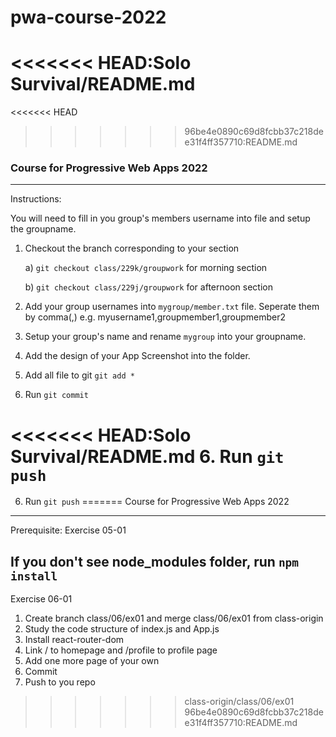 # pwa-course-2022
<<<<<<< HEAD:Solo Survival/README.md
=======
<<<<<<< HEAD

>>>>>>> 96be4e0890c69d8fcbb37c218dee31f4ff357710:README.md
### Course for Progressive Web Apps 2022

---------------------------
Instructions:

You will need to fill in you group's members username into file and setup the groupname.

1. Checkout the branch corresponding to your section

    a) `git checkout class/229k/groupwork` for morning section 

    b) `git checkout class/229j/groupwork` for afternoon section

2. Add your group usernames into `mygroup/member.txt` file. Seperate them by comma(,) e.g. myusername1,groupmember1,groupmember2

3. Setup your group's name and rename `mygroup` into your groupname.

4. Add the design of your App Screenshot into the folder.

5. Add all file to git `git add *`

5. Run `git commit`

<<<<<<< HEAD:Solo Survival/README.md
6. Run `git push`
=======
6. Run `git push`
=======
Course for Progressive Web Apps 2022

------------------
Prerequisite: Exercise 05-01

If you don't see node_modules folder, run `npm install`
------------------

Exercise 06-01
1. Create branch class/06/ex01 and merge class/06/ex01 from class-origin
2. Study the code structure of index.js and App.js
3. Install react-router-dom
4. Link / to homepage and /profile to profile page
5. Add one more page of your own
6. Commit
7. Push to you repo
>>>>>>> class-origin/class/06/ex01
>>>>>>> 96be4e0890c69d8fcbb37c218dee31f4ff357710:README.md
